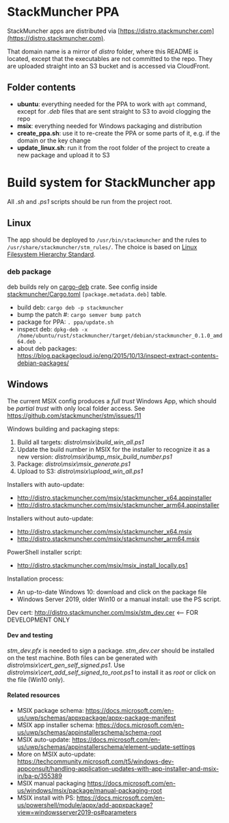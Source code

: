 # StackMuncher PPA

StackMuncher apps are distributed via [https://distro.stackmuncher.com](https://distro.stackmuncher.com).

That domain name is a mirror of *distro* folder, where this README is located, except that the executables are not committed to the repo.
They are uploaded straight into an S3 bucket and is accessed via CloudFront.

## Folder contents

* **ubuntu**: everything needed for the PPA to work with `apt` command, except for *.deb* files that are sent straight to S3 to avoid clogging the repo
* **msix**: everything needed for Windows packaging and distribution 
* **create_ppa.sh**: use it to re-create the PPA or some parts of it, e.g. if the domain or the key change
* **update_linux.sh**: run it from the root folder of the project to create a new package and upload it to S3 

# Build system for StackMuncher app

All *.sh* and *.ps1* scripts should be run from the project root.

## Linux

The app should be deployed to `/usr/bin/stackmuncher` and the rules to `/usr/share/stackmuncher/stm_rules/`. The choice is based on [Linux Filesystem Hierarchy Standard](https://www.pathname.com/fhs/).

### deb package

deb builds rely on [cargo-deb](https://crates.io/crates/cargo-deb) crate. See config inside [stackmuncher/Cargo.toml](stackmuncher/Cargo.toml) `[package.metadata.deb]` table.
* build deb: `cargo deb -p stackmuncher`
* bump the patch #: `cargo semver bump patch`
* package for PPA: `. ppa/update.sh`
* inspect deb: `dpkg-deb -x /home/ubuntu/rust/stackmuncher/target/debian/stackmuncher_0.1.0_amd64.deb .`
* about deb packages: https://blog.packagecloud.io/eng/2015/10/13/inspect-extract-contents-debian-packages/

## Windows

The current MSIX config produces a *full trust* Windows App, which should be *partial trust* with only local folder access. See https://github.com/stackmuncher/stm/issues/11

Windows building and packaging steps:

1. Build all targets: *distro\msix\build_win_all.ps1*
2. Update the build number in MSIX for the installer to recognize it as a new version: *distro\msix\bump_msix_build_number.ps1*
3. Package: *distro\msix\msix_generate.ps1*
4. Upload to S3: *distro\msix\upload_win_all.ps1*

Installers with auto-update:
* http://distro.stackmuncher.com/msix/stackmuncher_x64.appinstaller
* http://distro.stackmuncher.com/msix/stackmuncher_arm64.appinstaller

Installers without auto-update:
* http://distro.stackmuncher.com/msix/stackmuncher_x64.msix
* http://distro.stackmuncher.com/msix/stackmuncher_arm64.msix

PowerShell installer script:
* http://distro.stackmuncher.com/msix/msix_install_locally.ps1

Installation process:
* An up-to-date Windows 10: download and click on the package file
* Windows Server 2019, older Win10 or a manual install: use the PS script. 

Dev cert: http://distro.stackmuncher.com/msix/stm_dev.cer <-- FOR DEVELOPMENT ONLY

#### Dev and testing

*stm_dev.pfx* is needed to sign a package. *stm_dev.cer* should be installed on the test machine. Both files can be generated with *distro\msix\cert_gen_self_signed.ps1*.
Use *distro\msix\cert_add_self_signed_to_root.ps1* to install it as *root* or click on the file (Win10 only).

#### Related resources

* MSIX package schema: https://docs.microsoft.com/en-us/uwp/schemas/appxpackage/appx-package-manifest
* MSIX app installer schema: https://docs.microsoft.com/en-us/uwp/schemas/appinstallerschema/schema-root
* MSIX auto-update: https://docs.microsoft.com/en-us/uwp/schemas/appinstallerschema/element-update-settings
* More on MSIX auto-update: https://techcommunity.microsoft.com/t5/windows-dev-appconsult/handling-application-updates-with-app-installer-and-msix-in/ba-p/355389
* MSIX manual packaging https://docs.microsoft.com/en-us/windows/msix/package/manual-packaging-root
* MSIX install with PS: https://docs.microsoft.com/en-us/powershell/module/appx/add-appxpackage?view=windowsserver2019-ps#parameters